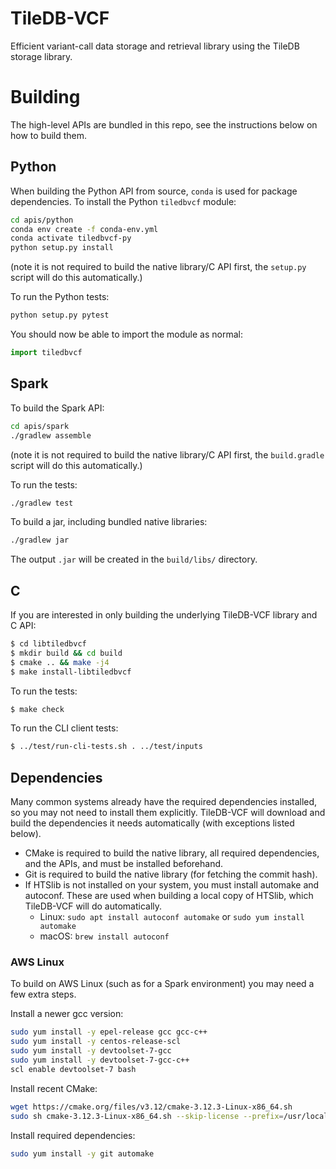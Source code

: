 # TileDB-VCF

Efficient variant-call data storage and retrieval library using the TileDB storage library.

# Building

The high-level APIs are bundled in this repo, see the instructions below on how to build them.

## Python

When building the Python API from source, `conda` is used for package dependencies. To install the Python `tiledbvcf` module:
```bash
cd apis/python
conda env create -f conda-env.yml
conda activate tiledbvcf-py
python setup.py install
```
(note it is not required to build the native library/C API first, the `setup.py` script will do this automatically.)

To run the Python tests:
```python
python setup.py pytest
```

You should now be able to import the module as normal:
```python
import tiledbvcf
```

## Spark

To build the Spark API:
```bash
cd apis/spark
./gradlew assemble
```
(note it is not required to build the native library/C API first, the `build.gradle` script will do this automatically.)

To run the tests:
```bash
./gradlew test
```

To build a jar, including bundled native libraries:
```bash
./gradlew jar
```
The output `.jar` will be created in the `build/libs/` directory.

## C

If you are interested in only building the underlying TileDB-VCF library and C API:

```bash
$ cd libtiledbvcf
$ mkdir build && cd build
$ cmake .. && make -j4
$ make install-libtiledbvcf
```

To run the tests:
```bash
$ make check
```

To run the CLI client tests:
```bash
$ ../test/run-cli-tests.sh . ../test/inputs
```

## Dependencies

Many common systems already have the required dependencies installed, so you may not need to install them explicitly. TileDB-VCF will download and build the dependencies it needs automatically (with exceptions listed below).

* CMake is required to build the native library, all required dependencies, and the APIs, and must be installed beforehand.
* Git is required to build the native library (for fetching the commit hash).
* If HTSlib is not installed on your system, you must install automake and autoconf. These are used when building a local copy of HTSlib, which TileDB-VCF will do automatically.
  * Linux: `sudo apt install autoconf automake` or `sudo yum install automake`
  * macOS: `brew install autoconf`

### AWS Linux

To build on AWS Linux (such as for a Spark environment) you may need a few extra steps.

Install a newer gcc version:
```bash
sudo yum install -y epel-release gcc gcc-c++
sudo yum install -y centos-release-scl
sudo yum install -y devtoolset-7-gcc
sudo yum install -y devtoolset-7-gcc-c++
scl enable devtoolset-7 bash
```

Install recent CMake:
```bash
wget https://cmake.org/files/v3.12/cmake-3.12.3-Linux-x86_64.sh
sudo sh cmake-3.12.3-Linux-x86_64.sh --skip-license --prefix=/usr/local/
```

Install required dependencies:
```bash
sudo yum install -y git automake
```
